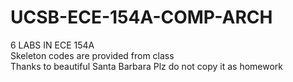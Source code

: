 # UCSB-ECE-154A-COMP-ARCH
6 LABS IN ECE 154A  
Skeleton codes are provided from class  
Thanks to beautiful Santa Barbara
Plz do not copy it as homework
